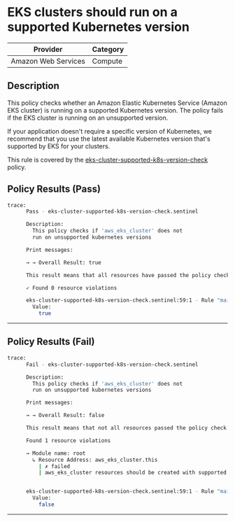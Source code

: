 # EKS clusters should run on a supported Kubernetes version

| Provider            | Category     |
|---------------------|--------------|
| Amazon Web Services | Compute      |

## Description

This policy checks whether an Amazon Elastic Kubernetes Service (Amazon EKS cluster) is running on a supported Kubernetes version. The policy fails if the EKS cluster is running on an unsupported version.

If your application doesn't require a specific version of Kubernetes, we recommend that you use the latest available Kubernetes version that's supported by EKS for your clusters.

This rule is covered by the [eks-cluster-supported-k8s-version-check](https://github.com/hashicorp/policy-library-NIST-Policy-Set-for-AWS-Terraform/blob/main/policies/eks/eks-cluster-supported-k8s-version-check.sentinel) policy.

## Policy Results (Pass)
```bash
trace:
      Pass - eks-cluster-supported-k8s-version-check.sentinel

      Description:
        This policy checks if 'aws_eks_cluster' does not
        run on unsupported kubernetes versions

      Print messages:

      → → Overall Result: true

      This result means that all resources have passed the policy check for the policy eks-cluster-supported-k8s-version-check.

      ✓ Found 0 resource violations

      eks-cluster-supported-k8s-version-check.sentinel:59:1 - Rule "main"
        Value:
          true
```

---

## Policy Results (Fail)
```bash
trace:
      Fail - eks-cluster-supported-k8s-version-check.sentinel

      Description:
        This policy checks if 'aws_eks_cluster' does not
        run on unsupported kubernetes versions

      Print messages:

      → → Overall Result: false

      This result means that not all resources passed the policy check and the protected behavior is not allowed for the policy eks-cluster-supported-k8s-version-check.

      Found 1 resource violations

      → Module name: root
        ↳ Resource Address: aws_eks_cluster.this
          | ✗ failed
          | aws_eks_cluster resources should be created with supported kubernetes versions. Refer to https://docs.aws.amazon.com/securityhub/latest/userguide/eks-controls.html#eks-2 for more details.


      eks-cluster-supported-k8s-version-check.sentinel:59:1 - Rule "main"
        Value:
          false
```

---